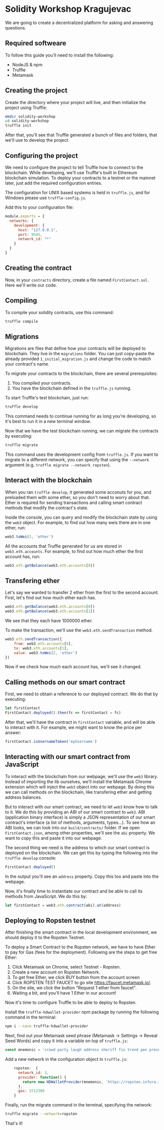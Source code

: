 # Solidity Workshop Kragujevac

We are going to create a decentralized platform for asking and answering questions.

## Required softweare

To follow this guide you'll need to install the following:

- NodeJS & npm
- Truffle
- Metamask

## Creating the project

Create the directory where your project will live, and then initialize the project using Truffle:

```sh
mkdir solidity-workshop
cd solidity-workshop
truffle init
```

After that, you'll see that Truffle generated a bunch of files and folders, that we'll use to develop the project.

## Configuring the project

We need to configure the project to tell Truffle how to connect to the blockchain. While developing, we'll use Truffle's built in Ethereum blockchain simulation. To deploy your contracts to a testnet or the mainnet later, just add the required configuration entries.

The configuration for UNIX based systems is held in `truffle.js`, and for Windows please use `truffle-config.js`.

Add this to your configuration file:

```js
module.exports = {
  networks: {
    development: {
      host: "127.0.0.1",
      port: 9545,
      network_id: "*"
    }
  }
}
```

## Creating the contract

Now, in your `contracts` directory, create a file named `FirstContact.sol`. Here we'll write our code.

## Compiling

To compile your solidity contracts, use this command:

```sh
truffle compile
```

## Migrations

Migrations are files that define how your contracts will be deployed to blockchain. They live in the `migrations` folder. You can just copy-paste the already provided `1_initial_migration.js` and change the code to match your contract's name.

To migrate your contracts to the blockchain, there are several prerequisites:

1. You compiled your contracts.
2. You have the blockchain defined in the `truffle.js` running.

To start Truffle's test blockchain, just run:

```sh
truffle develop
```

This command needs to continue running for as long you're developing, so it's best to run it in a new terminal window.

Now that we have the test blockchain running, we can migrate the contracts by executing:

```sh
truffle migrate
```

This command uses the development config from `truffle.js`. If you want to migrate to a different network, you can specify that using the `--network` argument (e.g. `truffle migrate --network ropsten`).

## Interact with the blockchain

When you ran `truffle develop`, it generated some acconuts for you, and preloaded them with some ether, so you don't need to worry about that. Ether is required for sending transactions and calling smart contract methods that modify the contract's state.

Inside the console, you can query and modify the blockchain state by using the `web3` object. For example, to find out how many weis there are in one ether, run:

```js
web3.toWei(1, 'ether')
```

All the accounts that Truffle generated for us are stored in `web3.eth.accounts`. For example, to find out how much ether the first account has, run:

```js
web3.eth.getBalance(web3.eth.accounts[0])
```

## Transfering ether

Let's say we wanted to transfer 2 ether from the first to the second account. First, let's find out how much ether each has.

```js
web3.eth.getBalance(web3.eth.accounts[0])
web3.eth.getBalance(web3.eth.accounts[1])
```

We see that they each have 1000000 ether.

To make the transaction, we'll use the `web3.eth.sendTransaction` method.

```js
web3.eth.sendTransaction({
    from: web3.eth.accounts[0],
    to: web3.eth.accounts[1],
    value: web3.toWei(2, 'ether')
})
```

Now if we check how much each account has, we'll see it changed.

## Calling methods on our smart contract

First, we need to obtain a reference to our deployed contract. We do that by executing:

```js
let firstContact
FirstContact.deployed().then(fc => firstContact = fc)
```

After that, we'll have the contract in `firstContact` variable, and will be able to interact with it. For example, we might want to know the price per answer:

```js
firstContact.isUsernameTaken('myUsername')
```

## Interacting with our smart contract from JavaScript

To interact with the blockchain from our webpage, we'll use the `web3` library. Instead of importing the lib ourselves, we'll install the Metamask Chrome extension which will inject the `web3` object into our webpage. By doing this we can call methods on the blockchain, like transfering ether and getting address balances.

But to interact with our smart contract, we need to let `web3` know how to talk to it. We do this by providing an ABI of our smart contract to `web3`. ABI (application binary interface) is simply a JSON representation of our smart contract's interface (a list of methods, arguments, types...). To see how an ABI looks, we can look into our `build/contracts/` folder. If we open `FirstContact.json`, among other properties, we'll see the `abi` property. We want to copy this and paste it into our webpage.

The second thing we need is the address to which our smart contract is deployed on the blockchain. We can get this by typing the following into the `truffle develop` console:

```js
FirstContact.deployed()
```

In the output you'll see an `address` property. Copy this too and paste into the webpage.

Now, it's finally time to instantiate our contract and be able to call its methods from JavaScript. We do this by:

```js
let firstContact = web3.eth.contract(abi).at(address)
```

## Deploying to Ropsten testnet

After finishing the smart contract in the local development environment, we should deploy it to the Ropsten Testnet.

To deploy a Smart Contract to the Ropsten network, we have to have Ether to pay for Gas (fees for the deployment). Following are the steps to get free Ether:

1. Click Metamask on Chrome, select Testnet - Ropsten.
2. Create a new account on Ropsten Network.
3. To get free Ether, we click BUY button from the account screen
4. Click ROPSTEN TEST FAUCET to go site https://faucet.metamask.io/.
5. On the site, we click the button "Request 1 ether from faucet".
6. Waiting a bit, and you'll have 1 Ether in our account!

Now it's time to configure Truffle to be able to deploy to Ropsten.

Install the `truffle-hdwallet-provider` npm package by running the following command in the terminal:

```sh
npm i --save truffle-hdwallet-provider
```

Next, find out your Metamask seed phrase (Metamask -> Settings -> Reveal Seed Words) and copy it into a variable on top of `truffle.js`:

```js
const mnemonic = 'crowd party laugh address sheriff fix trend pen present boost oil castle'
```

Add a new network in the configuration object in `truffle.js`:

```js
    ropsten:  {
      network_id: 3,
      provider: function() {
        return new HDWalletProvider(mnemonic, `https://ropsten.infura.io`)
      },
      gas: 3712388
    }
```

Finally, run the migrate command in the terminal, specifying the network:

```sh
truffle migrate --network=ropsten
```

That's it!